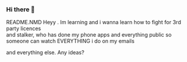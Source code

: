 ### Hi there 👋

<!-- 
**Fbiuserr/Fbiuserr** is a ✨ _special_ ✨ repository because its `README.md` (this file) appears on your GitHub profile.

Here are some ideas to get you started:

- 🔭 I’m currently working on ...
- 🌱 I’m currently learning ...
- 👯 I’m looking to collaborate on ...
- 🤔 I’m looking for help with ...
- 💬 Ask me about ...
- 📫 How to reach me: ...
- 😄 Pronouns: ...
- ⚡ Fun fact: ...
-->
README.NMD 
Heyy . Im learning 
and i wanna learn
 how to fight for 3rd party  licences  
and stalker,
 who has done my phone apps 
and everything public 
 so someone can watch EVERYTHING 
i do on my emails 

 and everything else. Any ideas? 
